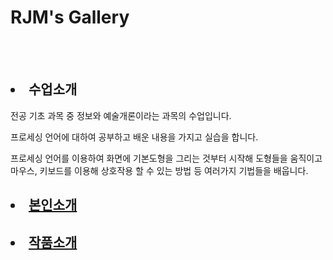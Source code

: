 
<html>
<head>
</head>
<body>
<h1>RJM's Gallery</h1>
  <br></br>
<ui>
  <h2><li>수업소개</li></h2>

 <p>전공 기초 과목 중 정보와 예술개론이라는 과목의 수업입니다.</p>
 <p>프로세싱 언어에 대하여 공부하고 배운 내용을 가지고 실습을 합니다.</p>
 <p>프로세싱 언어를 이용하여 화면에 기본도형을 그리는 것부터 시작해 도형들을 움직이고 
마우스, 키보드를 이용해 상호작용 할 수 있는 방법 등 
여러가지 기법들을 배웁니다.</p>

  <h2><li><a href= "" target="_blank" title="본인소개">본인소개</a></li></h2>

  <h2><li><a href= "링크" target="_blank" title="작품소개">작품소개</a></li></h2>
<ui>
